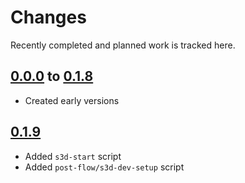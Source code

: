 # Changes
Recently completed and planned work is tracked here.

## [0.0.0](.) to [0.1.8](.)
- Created early versions

## [0.1.9](.)
- Added `s3d-start` script
- Added `post-flow/s3d-dev-setup` script
